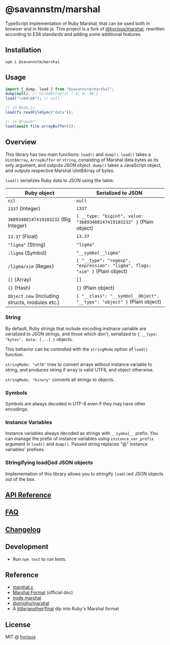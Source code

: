 # @savannstm/marshal

TypeScript implementation of Ruby Marshal, that can be used both in browser and in Node.js.
This project is a fork of [@hyrious/marshal](https://github.com/hyrious/marshal), rewritten according to ES6 standards and adding some additional features.

## Installation

`npm i @savannstm/marshal`

## Usage

```ts
import { dump, load } from "@savannstm/marshal";
dump(null); // Uint8Array(3) [ 4, 8, 48 ]
load("\x04\b0"); // null

// in Node.js
load(fs.readFileSync("data"));

// in Browser
load(await file.arrayBuffer());
```

## Overview

This library has two main functions: `load()` and `dump()`.
`load()` takes a `Uint8Array`, `ArrayBuffer` or `string`, consisting of Marshal data bytes as its only argument, and outputs JSON object.
`dump()` takes a JavaScript object, and outputs respective Marshal Uint8Array of bytes.

`load()` serializes Ruby data to JSON using the table:

| Ruby object                                    | Serialized to JSON                                                           |
| ---------------------------------------------- | ---------------------------------------------------------------------------- |
| `nil`                                          | `null`                                                                       |
| `1337` (Integer)                               | `1337`                                                                       |
| `36893488147419103232` (Big Integer)           | `{ __type: "bigint", value: "36893488147419103232" }` (Plain object)         |
| `13.37` (Float)                                | `13.37`                                                                      |
| `"ligma"` (String)                             | `"ligma"`                                                                    |
| `:ligma` (Symbol)                              | `"__symbol__ligma"`                                                          |
| `/ligma/xim` (Regex)                           | `{ "__type": "regexp", "expression": "ligma", flags: "xim" }` (Plain object) |
| `[]` (Array)                                   | `[]`                                                                         |
| `{}` (Hash)                                    | `{}` (Plain object)                                                          |
| `Object.new` (Including structs, modules etc.) | `{ "__class": "__symbol__Object", "__type": "object" }` (Plain object)       |

### String

By default, Ruby strings that include encoding instnace variable are serialized to JSON strings, and those which don't, serialized to `{ __type: "bytes", data: [...] }` objects.

This behavior can be controlled with the `stringMode` option of `load()` function.

`stringMode: "utf8"` tries to convert arrays without instance variable to string, and produces string if array is valid UTF8, and object otherwise.

`stringMode: "binary"` converts all strings to objects.

### Symbols

Symbols are always decoded in UTF-8 even if they may have other encodings.

### Instance Variables

Instance variables always decoded as strings with `__symbol__` prefix.
You can manage the prefix of instance variables using `instance_var_prefix` argument in `load()` and `dump()`. Passed string replaces "@" instance variables' prefixes.

### Stringifying load()ed JSON objects

Implementation of this library allows you to stringify `load()`ed JSON objects out of the box.

## [API Reference](./docs/api.md)

## [FAQ](./docs/faq.md)

## [Changelog](./CHANGELOG.md)

## Development

-   Run `npm test` to run tests.

## Reference

-   [marshal.c](https://github.com/ruby/ruby/blob/master/marshal.c)
-   [Marshal Format](https://github.com/ruby/ruby/blob/master/doc/marshal.rdoc) (official doc)
-   [node marshal](https://github.com/clayzermk1/node-marshal)
-   [@qnighy/marshal](https://github.com/qnighy/marshal-js)
-   A [little](http://jakegoulding.com/blog/2013/01/15/a-little-dip-into-rubys-marshal-format)/[another](http://jakegoulding.com/blog/2013/01/16/another-dip-into-rubys-marshal-format)/[final](http://jakegoulding.com/blog/2013/01/20/a-final-dip-into-rubys-marshal-format) dip into Ruby's Marshal format

## License

MIT @ [hyrious](https://github.com/hyrious)

